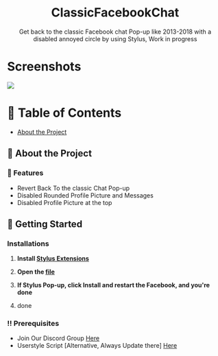 <div align='center'>

<h1>ClassicFacebookChat</h1>
<p>Get back to the classic Facebook chat Pop-up like 2013-2018 with a disabled annoyed circle by using Stylus, Work in progress</p>



</div>

# Screenshots

<img src="https://userstyles.world/preview/12261/0.webp"/>

# :notebook_with_decorative_cover: Table of Contents

- [About the Project](#star2-about-the-project)


## :star2: About the Project

### :dart: Features
- Revert Back To the classic Chat Pop-up
- Disabled Rounded Profile Picture and Messages
- Disabled Profile Picture at the top

## :toolbox: Getting Started

### Installations

1. <strong>Install [Stylus Extensions](https://github.com/openstyles/stylus#releases) </strong>

2. <strong>Open the [file]( )</strong>
   
3. <strong>If Stylus Pop-up, click Install and restart the Facebook, and you're done</strong>

4. done


### :bangbang: Prerequisites

- Join Our Discord Group <a href="https://discord.gg/BGv3DywkD5"> Here</a>
- Userstyle Script [Alternative, Always Update there] <a href="https://userstyles.world/style/12261/classic-facebook-chat-pop-up"> Here</a>
